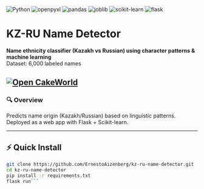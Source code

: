 ![Python](https://img.shields.io/badge/Python-3.8%2B-blue)
![openpyxl](https://img.shields.io/badge/openpyxl-3.0.0+-blue?logo=python&logoColor=white)
![pandas](https://img.shields.io/badge/pandas-1.0.0+-orange?logo=pandas&logoColor=white)
![joblib](https://img.shields.io/badge/joblib-1.0.0+-yellow?logo=python&logoColor=white)
![scikit-learn](https://img.shields.io/badge/scikit--learn-1.0.0+-red?logo=scikitlearn&logoColor=white)
![flask](https://img.shields.io/badge/flask-2.0.0+-lightgrey?logo=flask&logoColor=black)

# KZ-RU Name Detector  
**Name ethnicity classifier (Kazakh vs Russian) using character patterns & machine learning**  
Dataset: 6,000 labeled names

[![Open CakeWorld](https://img.shields.io/badge/||____OPEN__DEMO____||-0969DA?style=for-the-badge&logoColor=white)](https://openmanusagent.pythonanywhere.com/)
---

### 🔍 Overview
Predicts name origin (Kazakh/Russian) based on linguistic patterns.  
Deployed as a web app with Flask + Scikit-learn.  

---

## ⚡ Quick Install  
```bash
git clone https://github.com/ErnestoAizenberg/kz-ru-name-detector.git
cd kz-ru-name-detector
pip install -r requirements.txt
flask run```

